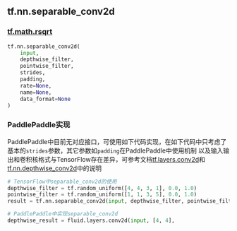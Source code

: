 ## tf.nn.separable_conv2d

### [tf.math.rsqrt](https://www.tensorflow.org/api_docs/python/tf/nn/separable_conv2d)
``` python
tf.nn.separable_conv2d(
    input,
    depthwise_filter,
    pointwise_filter,
    strides,
    padding,
    rate=None,
    name=None,
    data_format=None
)
```

### PaddlePaddle实现
PaddlePaddle中目前无对应接口，可使用如下代码实现，在如下代码中只考虑了基本的`strides`参数，其它参数如`padding`在PaddlePaddle中使用机制
以及输入输出和卷积核格式与TensorFlow存在差异，可参考文档[tf.layers.conv2d](tf.layers.conv2d.md)和[tf.nn.depthwise_conv2d](tf.nn.depthwise_conv2d)中的说明
``` python
# TensorFlow中separable_conv2d的使用
depthwise_filter = tf.random_uniform([4, 4, 3, 1], 0.0, 1.0)
pointwise_filter = tf.random_uniform([1, 1, 3, 5], 0.0, 1.0)
result = tf.nn.separable_conv2d(input, depthwise_filter, pointwise_filter, strides=[1, 1, 1, 1], padding='VALID')

# PaddlePaddle中实现separable_conv2d
depthwise_result = fluid.layers.conv2d(input, [4, 4], 

```
